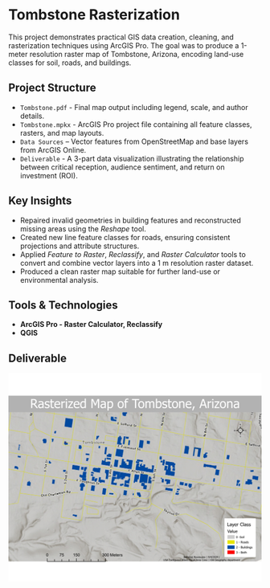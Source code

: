 # Tombstone Rasterization
This project demonstrates practical GIS data creation, cleaning, and rasterization techniques using ArcGIS Pro. The goal was to produce a 1-meter resolution raster map of Tombstone, Arizona, encoding land-use classes for soil, roads, and buildings.

## Project Structure
- `Tombstone.pdf` - Final map output including legend, scale, and author details.
- `Tombstone.mpkx` - ArcGIS Pro project file containing all feature classes, rasters, and map layouts.
- `Data Sources` – Vector features from OpenStreetMap and base layers from ArcGIS Online.  
- `Deliverable` - A 3-part data visualization illustrating the relationship between critical reception, audience sentiment, and return on investment (ROI).

## Key Insights
- Repaired invalid geometries in building features and reconstructed missing areas using the *Reshape* tool.  
- Created new line feature classes for roads, ensuring consistent projections and attribute structures.  
- Applied *Feature to Raster*, *Reclassify*, and *Raster Calculator* tools to convert and combine vector layers into a 1 m resolution raster dataset.  
- Produced a clean raster map suitable for further land-use or environmental analysis.
  
## Tools & Technologies
 - **ArcGIS Pro - Raster Calculator, Reclassify** 
- **QGIS**

## Deliverable 
[![map](Tombstone_preview.jpg)](Tombstone.pdf)
